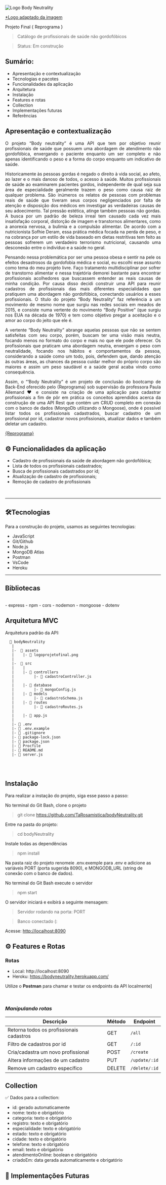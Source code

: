 
 ![Logo Body Neutrality](assets/logoprojetofinal.png)

 [*Logo adaptado da imagem](https://miro.medium.com/max/700/1*FLHOTx36AV5lKm4TZjf8YA.jpeg)

<p align="justify">Projeto Final { Reprograma }<p>
</h1>

> Catálogo de profissionais de saúde não gordofóbicos

> Status: Em construção

## **Sumário**: 
- Apresentação e contextualização
- Tecnologias e pacotes
- Funcionalidades da aplicação
- Arquitetura
- Instalação
- Features e rotas
- Collection
- Implementações futuras
- Referências 

## **Apresentação e contextualização**

<p align="justify"> O projeto “Body neutrality” é uma API que tem por objetivo reunir profissionais de saúde que possuem uma abordagem de atendimento não gordofóbica, enxergando o paciente enquanto um ser completo e não apenas identificando o peso e a forma do corpo enquanto um indicativo de saúde.</p>
<p align="justify"> Historicamente às pessoas gordas é negado o direito à vida social, ao afeto, ao lazer e o mais danoso de todos, o acesso à saúde. Muitos profissionais de saúde ao examinarem pacientes gordos, independente de qual seja sua área de especialidade geralmente trazem o peso como causa raiz de qualquer problema. São inúmeros os relatos de pessoas com problemas reais de saúde que tiveram seus corpos negligenciados por falta de atenção e disposição dos médicos em investigar as verdadeiras causas de seu adoecimento. Tal pressão estética, atinge também pessoas não gordas. A busca por um padrão de beleza irreal tem causado cada vez mais insatisfação corporal, distorção de imagem e transtornos alimentares, como a anorexia nervosa, a bulimia e a compulsão alimentar. De acordo com a nutricionista Sofhie Deram, essa prática médica focada na perda de peso, e na cobrança por um estilo de vida baseado em dietas restritivas tem  feito as pessoas sofrerem um verdadeiro terrorismo nutricional, causando uma desconexão entre o indivíduo e a saúde no geral. </p>
<p align="justify"> Pensando nessa problemática por ser uma pessoa obesa e sentir na pele os efeitos desastrosos da gordofobia médica e social, eu escolhi esse assunto como tema do meu projeto livre. Faço tratamento multidisciplinar por sofrer de  transtorno alimentar e nessa trajetória demorei bastante para encontrar profissionais acolhedores que buscassem entender as reais causas de minha condição. Por causa disso decidi construir uma API para reunir cadastros de profissionais das mais diferentes especialidades que pratiquem uma abordagem não gordofóbica, conectando usuários a esses profissionais. O título do projeto “Body Neutrality” faz referência a um movimento de mesmo nome  que surgiu nas redes sociais em meados de 2015, e consiste numa vertente do movimento “Body Positive” (que surgiu nos EUA na década de 1970) e tem como objetivo pregar a aceitação e o amor ao corpo do jeito que ele é.</p> 
<p align="justify"> A vertente “Body Neutrality” abrange aquelas pessoas que não se sentem satisfeitas com seu corpo, porém, buscam ter uma visão mais neutra, focando menos no formato do corpo e mais no que ele pode oferecer. Os profissionais que praticam uma abordagem neutra, enxergam o peso com neutralidade, focando nos hábitos e comportamentos da pessoa, considerando a saúde como um todo, pois, defendem que, dando atenção às outras áreas, as chances da pessoa cuidar melhor do próprio corpo são maiores e assim um peso saudável e a saúde geral acaba vindo como consequência.</p> 
<p align="justify"> Assim, o  “‘Body Neutrality” é um projeto de conclusão do bootcamp de Back-End oferecido pelo {Reprograma} sob supervisão da professora Paula Allemand ❤️ e consiste na criação de uma aplicação para cadastrar profissionais a fim de pôr em prática os conceitos aprendidos acerca da construção de uma API Rest que contém um CRUD completo em conexão com o banco de dados (MongoDb utilizando o Mongoose), onde é possível listar todos os profissionais cadastrados, buscar cadastro de um profissional por id, cadastrar novos profissionais, atualizar dados e também deletar um cadastro.</p> 

[{Reprograma}]( https://reprograma.com.br/)

## ⚙️ Funcionalidades da aplicação

- Cadastro de profissionais da saúde de abordagem não gordofóbica;
- Lista de todos os profissionais cadastrados;
- Busca de profissionais cadastrados por id;
- Atualização de cadastro de profissionais;
- Remoção de cadastro de profissionais


<br>

---
 ## 🛠Tecnologias
Para a construção do projeto, usamos as seguintes tecnologias:

- JavaScript
- Git/Github
- Node.js
- MongoDB Atlas
- Postman
- VsCode
- Heroku
---

 ## Bibliotecas 
 <br>
- express
- npm
- cors
- nodemon
- mongoose
- dotenv

<br>

## **Arquitetura MVC** 
Arquitetura padrão da API:
```
  📁 bodyNeutrality
   |
   |-  📁 assets
   |    |- 📑 logoprojetofinal.png
   |
   |-  📁 src
   |    |
   |    |- 📁 controllers
   |         |- 📑 cadastroController.js
   |
   |    |- 📁 database
   |         |- 📑 mongoConfig.js
   |    |- 📁 models
   |         |- 📑 cadastroSchema.js
   |    |- 📁 routes
   |         |- 📑 cadastroRoutes.js 
   |
   |    |- 📑 app.js
   |
   |- 📑 .env
   |- 📑 .env.example
   |- 📑 .gitignore
   |- 📑 package-lock.json
   |- 📑 package.json
   |- 📑 Procfile  
   |- 📑 README.md
   |- 📑 server.js


```
<br>

## Instalação 
Para realizar a instação do projeto, siga esse passo a passo:

No terminal do Git Bash, clone o projeto

> git clone https://github.com/TaRosamistica/bodyNeutrality.git

Entre na pasta do projeto:

> cd  bodyNeutrality

Instale todas as dependências 

> npm install 

Na pasta raiz do projeto renomeie .env.exemple para .env e adicione as variáveis PORT (porta sugerida 8090), e MONGODB_URL (string de conexão com o banco de dados). 

No terminal do Git Bash execute o servidor

> npm start

 O servidor iniciará e exibirá a seguinte mensagem: 
 
 > Servidor rodando na porta: PORT

 > Banco conectado (:



Acesse: <http://localhost:8090>

## ⚙️ Features e Rotas 

### Rotas 

* Local: http://localhost:8090 
* Heroku: https://bodyneutrality.herokuapp.com/

Utilize o **Postman**  para chamar e testar os endpoints da API localmente]

 <br>



### _Manipulando rotas_

| Descrição | Método | Endpoint |
|---------|--------|------|
| Retorna todos os profissionais cadastros  | GET | `/all`|
| Filtro de cadastros por id | GET | `/:id` |
| Cria/cadastra um novo profissional| POST | `/create`|
| Altera informações de um cadastro | PUT | `/update/:id`|
| Remove um cadastro específico | DELETE | `/delete/:id`|


##  Collection

✅ Dados para a collection: 

- id: gerado automaticamente 
- nome: texto e obrigatório
- categoria: texto e obrigatório
- registro: texto e obrigatório
- especialidade: texto e obrigatório
- estado: texto e obrigatório
- cidade: texto e obrigatório
- telefone: texto e obrigatório
- email: texto e obrigatório
- atendimentoOnline: boolean e obrigatório
- criadoEm: data gerada automaticamente e obrigatório

## 🚧 Implementações Futuras